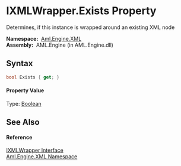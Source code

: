 IXMLWrapper.Exists Property
===========================
Determines, if this instance is wrapped around an existing XML node

  **Namespace:**  [Aml.Engine.XML][1]  
  **Assembly:**  AML.Engine (in AML.Engine.dll)

Syntax
------

```csharp
bool Exists { get; }
```

#### Property Value
Type: [Boolean][2]

See Also
--------

#### Reference
[IXMLWrapper Interface][3]  
[Aml.Engine.XML Namespace][1]  

[1]: ../README.md
[2]: https://docs.microsoft.com/dotnet/api/system.boolean
[3]: README.md
[4]: https://www.automationml.org
[5]: ../../icons/logoShade.png
